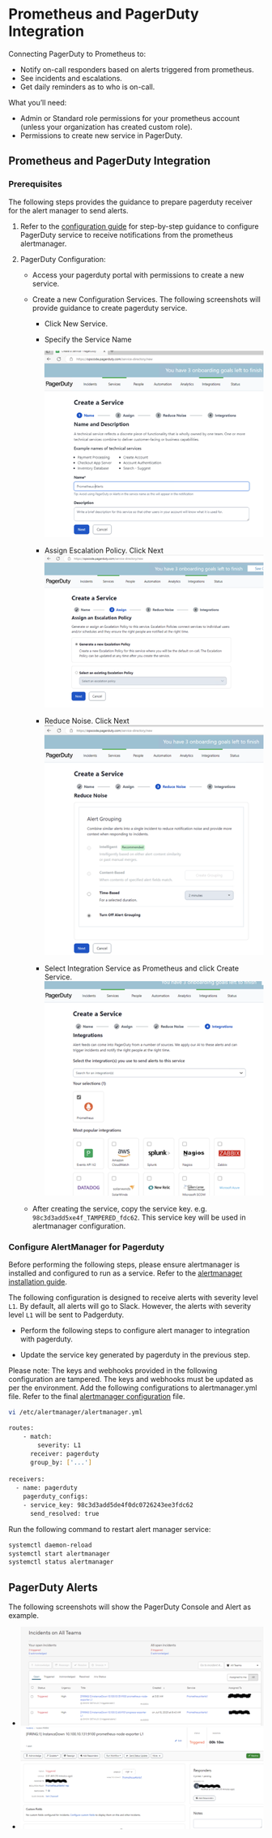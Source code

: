 # Prometheus and PagerDuty Integration

Connecting PagerDuty to Prometheus to:

* Notify on-call responders based on alerts triggered from prometheus.
* See incidents and escalations.
* Get daily reminders as to who is on-call.

What you’ll need:

* Admin or Standard role permissions for your prometheus account (unless your organization has created custom role).
* Permissions to create new service in PagerDuty.

## Prometheus and PagerDuty Integration

### Prerequisites

The following steps provides the guidance to prepare pagerduty receiver for the alert manager to send alerts.

1. Refer to the [configuration guide](https://grafana.com/blog/2020/02/25/step-by-step-guide-to-setting-up-prometheus-alertmanager-with-slack-pagerduty-and-gmail/) for step-by-step guidance to configure PagerDuty service to receive notifications from the prometheus alertmanager.

1. PagerDuty Configuration:

    * Access your pagerduty portal with permissions to create a new service.

    * Create a new Configuration Services. The following screenshots will provide guidance to create pagerduty service.

        * Click New Service.

        * Specify the Service Name

            ![New Service](./images/PD-1.png)

        * Assign Escalation Policy. Click Next
            ![Escalation Policy](./images/PD-2.png)

        * Reduce Noise. Click Next
            ![Reduce Noise](./images/PD-3.png)

        * Select Integration Service as Prometheus and click Create Service.
            ![Integration](./images/PD-4.png)

    * After creating the service, copy the service key. e.g. `98c3d3add5xe4f_TAMPERED_fdc62`. This service key will be used in alertmanager configuration.

### Configure AlertManager for Pagerduty

Before performing the following steps, please ensure alertmanager is installed and configured to run as a service. Refer to the [alertmanager installation guide](./Prometheus_Monitor_configuration_and_alerting.md).

The following configuration is designed to receive alerts with severity level `L1`. By default, all alerts will go to Slack. However, the alerts with severity level `L1` will be sent to Padgerduty.

* Perform the following steps to configure alert manager to integration with pagerduty.

* Update the service key generated by pagerduty in the previous step.

Please note: The keys and webhooks provided in the following configuration are tampered. The keys and webhooks must be updated as per the environment. Add the following configurations to alertmanager.yml file. Refer to the final [alertmanager configuration](.configs/alertmanager.yml) file.

```sh
vi /etc/alertmanager/alertmanager.yml
```

```sh
routes:
    - match:
        severity: L1
      receiver: pagerduty
      group_by: ['...']

receivers:
  - name: pagerduty
    pagerduty_configs:
    - service_key: 98c3d3add5de4f0dc0726243ee3fdc62
      send_resolved: true
```

Run the following command to restart alert manager service:

```sh
systemctl daemon-reload
systemctl start alertmanager
systemctl status alertmanager
```

## PagerDuty Alerts

The following screenshots will show the PagerDuty Console and Alert as example.

* ![PagerDuty Console](./images/PD-5.png)
* ![PagerDuty Alert](./images/PD-6.png)

